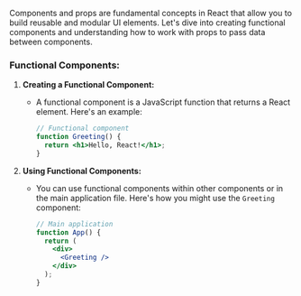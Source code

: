 Components and props are fundamental concepts in React that allow you to build reusable and modular UI elements. Let's dive into creating functional components and understanding how to work with props to pass data between components.

### Functional Components:

1. **Creating a Functional Component:**
   - A functional component is a JavaScript function that returns a React element. Here's an example:
     ```jsx
     // Functional component
     function Greeting() {
       return <h1>Hello, React!</h1>;
     }
     ```

2. **Using Functional Components:**
   - You can use functional components within other components or in the main application file. Here's how you might use the `Greeting` component:
     ```jsx
     // Main application
     function App() {
       return (
         <div>
           <Greeting />
         </div>
       );
     }
     ```
